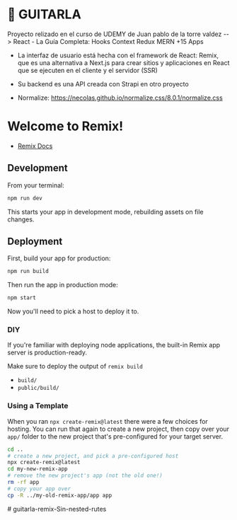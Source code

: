 # 🚀 GUITARLA

Proyecto relizado en el curso de UDEMY de Juan pablo de la torre valdez --> React - La Guía Completa: Hooks Context Redux MERN +15 Apps

- La interfaz de usuario está hecha con el framework de React: Remix, que es una alternativa a Next.js para crear sitios y aplicaciones en React que se ejecuten en el cliente y el servidor (SSR)

- Su backend es una API creada con Strapi en otro proyecto 

- Normalize: https://necolas.github.io/normalize.css/8.0.1/normalize.css

# Welcome to Remix!

- [Remix Docs](https://remix.run/docs)

## Development

From your terminal:

```sh
npm run dev
```

This starts your app in development mode, rebuilding assets on file changes.

## Deployment

First, build your app for production:

```sh
npm run build
```

Then run the app in production mode:

```sh
npm start
```

Now you'll need to pick a host to deploy it to.

### DIY

If you're familiar with deploying node applications, the built-in Remix app server is production-ready.

Make sure to deploy the output of `remix build`

- `build/`
- `public/build/`

### Using a Template

When you ran `npx create-remix@latest` there were a few choices for hosting. You can run that again to create a new project, then copy over your `app/` folder to the new project that's pre-configured for your target server.

```sh
cd ..
# create a new project, and pick a pre-configured host
npx create-remix@latest
cd my-new-remix-app
# remove the new project's app (not the old one!)
rm -rf app
# copy your app over
cp -R ../my-old-remix-app/app app
```
#   g u i t a r l a - r e m i x - S i n - n e s t e d - r u t e s  
 